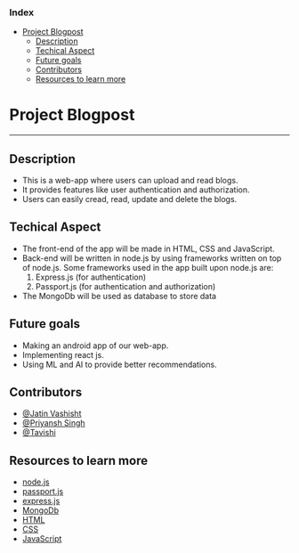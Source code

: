 
### Index
- [Project Blogpost](#project-blogpost)
  - [Description](#description)
  - [Techical Aspect](#techical-aspect)
  - [Future goals](#future-goals)
  - [Contributors](#contributors)
  - [Resources to learn more](#resources-to-learn-more)

# Project Blogpost
---
## Description
- This is a web-app where users can upload and read blogs.
- It provides features like user authentication and authorization.
- Users can easily cread, read, update and delete the blogs.
  
## Techical Aspect
- The front-end of the app will be made in HTML, CSS and JavaScript.
- Back-end will be written in node.js by using frameworks written on top of node.js. Some frameworks used in the app built upon node.js are:
  1. Express.js (for authentication)
  2. Passport.js (for authentication and authorization)
- The MongoDb will be used as database to store data

## Future goals
- Making an android app of our web-app.
- Implementing react js.
- Using ML and AI to provide better recommendations.
  
## Contributors
- [@Jatin Vashisht](https://github.com/jatinvashisht1)
- [@Priyansh Singh](https://github.com/priyanshsingh)
- [@Tavishi](https://github.com/tavishivss)

## Resources to learn more
- [node.js](https://nodejs.dev/learn/introduction-to-nodejs)
- [passport.js](https://www.passportjs.org/)
- [express.js](https://expressjs.com/en/starter/installing.html)
- [MongoDb](https://docs.mongodb.com/guides/)
- [HTML](https://developer.mozilla.org/en-US/docs/Web/HTML)
- [CSS](https://developer.mozilla.org/en-US/docs/Web/CSS)
- [JavaScript](https://developer.mozilla.org/en-US/docs/Web/JavaScript)
